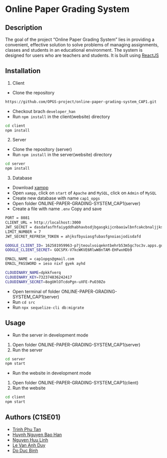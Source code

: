 # Online Paper Grading System

## Description

The goal of the project “Online Paper Grading System” lies in providing a convenient, effective solution to solve problems of managing assignments, classes and students in an educational environment.
The system is designed for users who are teachers and students. It is built using [ReactJS](https://react.dev)

## Installation

1. Client

- Clone the repository

```bash
https://github.com/OPGS-project/online-paper-grading-system_CAP1.git
```

- Checkout brach `developer_han`
- Run `npm install` in the client(website) directory

```bash
cd client
npm install

```

2. Server

- Clone the repository (server)
- Run `npm install` in the server(website) directory

```bash
cd server
npm install
```

3. Database

- Download [xampp](https://www.apachefriends.org/download.html)
- Open `xampp`, click on `start` of `Apache` and `MySQL`, click on `Admin` of `MySQL`
- Create new database with name `cap1_opgs`
- Open folder ONLINE-PAPER-GRADING-SYSTEM_CAP1(server)
- Create a file with name `.env` Copy and save

```bash
PORT = 8081
CLIENT_URL = http://localhost:3000
JWT_SECRET = dasdafasfhfaiygddhabhavbsdjbgasgkijcnbaoiwlbnfcakcbnaljjks
LIMIT_NUMBER = 7
JWT_SECRET_REFRESH_TOKEN = ahjksfbyuiasgfubasfgnoiasjodisdafd

GOOGLE_CLIENT_ID= 162581959963-p7jteoulvoiqekntbehrb53m5gc7oc3v.apps.googleusercontent.com
GOOGLE_CLIENT_SECRET= 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

EMAIL_NAME = cap1opgs@gmail.com
EMAIL_PASSWORD = ieso nixf gyek ayhd

CLOUDINARY_NAME=dpkkfverq
CLOUDINARY_KEY=732374836242417
CLOUDINARY_SECRET=8ogUHlOTcdoPgn-uXFE-PuO30Zo

```

- Open terminal of folder ONLINE-PAPER-GRADING-SYSTEM_CAP1(server)
- Run `cd src`
- Run `npx sequelize-cli db:migrate`

## Usage

- Run the server in development mode

1. Open folder ONLINE-PAPER-GRADING-SYSTEM_CAP1(server)
2. Run the server

```bash
cd server
npm start
```

- Run the website in development mode

1. Open folder ONLINE-PAPER-GRADING-SYSTEM_CAP1(client)
2. Run the website

```bash
cd client
npm start
```

## Authors (C1SE01)

- [Trinh Phu Tan](https://github.com/trinhphutan)
- [Huynh Nguyen Bao Han](https://github.com/huynhbaohan02)
- [Nguyen Huu Linh](https://github.com/Huulinh25)
- [Le Van Anh Duy](https://github.com/anhduy9102)
- [Do Duc Binh](https://github.com/doducbinh)
